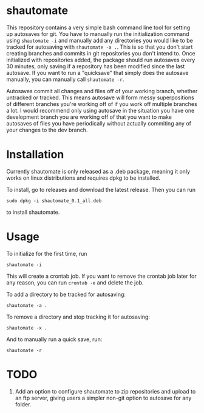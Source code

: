 # shautomate

This repository contains a very simple bash command line tool for setting up autosaves for git. You have to manually run the initialization command using `shautomate -i` and manually add any directories you would like to be tracked for autosaving with `shautomate -a .`. This is so that you don't start creating branches and commits in git repositories you don't intend to. Once initialized with repositories added, the package should run autosaves every 30 minutes, only saving if a repository has been modified since the last autosave. If you want to run a "quicksave" that simply does the autosave manually, you can manually call `shautomate -r`.

Autosaves commit all changes and files off of your working branch, whether untracked or tracked. This means autosave will form messy superpositions of different branches you're working off of if you work off multiple branches a lot. I would recommend only using autosave in the situation you have one development branch you are working off of that you want to make autosaves of files you have periodically without actually commiting any of your changes to the dev branch.

# Installation

Currently shautomate is only released as a .deb package, meaning it only works on linux distributions and requires dpkg to be installed.

To install, go to releases and download the latest release. Then you can run

```
sudo dpkg -i shautomate_0.1_all.deb
```

to install shautomate.

# Usage

To initialize for the first time, run 

```
shautomate -i
```

This will create a crontab job. If you want to remove the crontab job later for any reason, you can run
`crontab -e` and delete the job.

To add a directory to be tracked for autosaving:

```
shautomate -a .
```

To remove a directory and stop tracking it for autosaving:
```
shautomate -x .
```

And to manually run a quick save, run:

```
shautomate -r
```

# TODO

1. Add an option to configure shautomate to zip repositories and upload to an ftp server, giving users a simpler non-git option to autosave for any folder.
